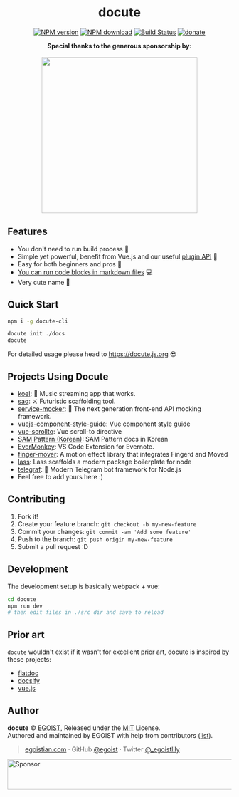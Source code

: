 <h1 align="center">docute</h1>


<p align="center">
<a href="https://npmjs.com/package/docute"><img src="https://img.shields.io/npm/v/docute.svg?style=flat" alt="NPM version"></a> <a href="https://npmjs.com/package/docute"><img src="https://img.shields.io/npm/dm/docute.svg?style=flat" alt="NPM download"></a> <a href="https://circleci.com/gh/egoist/docute"><img src="https://img.shields.io/circleci/project/egoist/docute/master.svg?style=flat" alt="Build Status"></a> <a href="https://github.com/egoist/donate"><img src="https://img.shields.io/badge/$-donate-ff69b4.svg?maxAge=2592000&amp;style=flat" alt="donate"></a></p>

<p align="center">
  <b>Special thanks to the generous sponsorship by:</b>
  <br><br>
  <a href="https://www.yousails.com">
    <img src="https://yousails.com/banners/brand.png" width=350>
  </a>
</p>

## Features

- You don't need to run build process 👻
- Simple yet powerful, benefit from Vue.js and our useful [plugin API](https://docute.js.org/#/plugins) 💯
- Easy for both beginners and pros 🙌
- [You can run code blocks in markdown files](https://github.com/egoist/docute-iframe) 💻
- Very cute name 🤔

## Quick Start

```bash
npm i -g docute-cli

docute init ./docs
docute
```

For detailed usage please head to https://docute.js.org 😎

## Projects Using Docute

- [koel](https://koel.phanan.net/docs): 🎵 Music streaming app that works.
- [sao](https://sao.js.org/): ⚔️ Futuristic scaffolding tool.
- [service-mocker](https://service-mocker.js.org/): 🚀 The next generation front-end API mocking framework.
- [vuejs-component-style-guide](https://pablohpsilva.github.io/vuejs-component-style-guide/#/): Vue component style guide
- [vue-scrollto](https://rigor789.github.io/vue-scrollto/#/): Vue scroll-to directive
- [SAM Pattern (Korean)](https://changjoo-park.github.io/SAM.js-korean/#/): SAM Pattern docs in Korean 
- [EverMonkey](http://monkey.yoryor.top/#/): VS Code Extension for Evernote.
- [finger-mover](https://fmover.hcysun.me/#/): A motion effect library that integrates Fingerd and Moved
- [lass](https://lass.js.org/): Lass scaffolds a modern package boilerplate for node
- [telegraf](http://telegraf.js.org/): 📡 Modern Telegram bot framework for Node.js
- Feel free to add yours here :)

## Contributing

1. Fork it!
2. Create your feature branch: `git checkout -b my-new-feature`
3. Commit your changes: `git commit -am 'Add some feature'`
4. Push to the branch: `git push origin my-new-feature`
5. Submit a pull request :D

## Development

The development setup is basically webpack + vue:

```bash
cd docute
npm run dev
# then edit files in ./src dir and save to reload
```

## Prior art

`docute` wouldn't exist if it wasn't for excellent prior art, docute is inspired by these projects:

- [flatdoc](https://github.com/rstacruz/flatdoc)
- [docsify](https://github.com/QingWei-Li/docsify)
- [vue.js](https://vuejs.org/)

## Author

**docute** © [EGOIST](https://github.com/egoist), Released under the [MIT](https://egoist.mit-license.org/) License.<br>
Authored and maintained by EGOIST with help from contributors ([list](https://github.com/egoist/docute/contributors)).

> [egoistian.com](https://egoistian.com) · GitHub [@egoist](https://github.com/egoist) · Twitter [@_egoistlily](https://twitter.com/_egoistlily)

<a target='_blank' rel='nofollow' href='https://app.codesponsor.io/link/Ux4hdW1RzN8XpYzVUoWJFxg9/egoist/docute'>  <img alt='Sponsor' width='888' height='68' src='https://app.codesponsor.io/embed/Ux4hdW1RzN8XpYzVUoWJFxg9/egoist/docute.svg' /></a>
